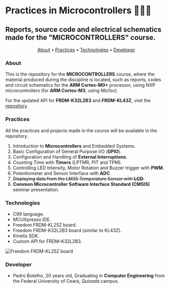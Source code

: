 # Practices in Microcontrollers 🤖👨‍💻
## Reports, source code and electrical schematics made for the "MICROCONTROLLERS" course.

<p align="center">
 <a href="#about">About</a> •
 <a href="#practices">Practices</a> •
 <a href="#technologies">Technologies</a> •
 <a href="#developer">Developer</a>
</p>


### About

This is the repository for the <b>MICROCONTROLLERS</b> course, where the material produced during the discipline is located, such as reports, codes and circuit schematics for the **ARM Cortex-M0+** processor, using NXP microcontrollers (for **ARM Cortex-M3**, using Micfoc).

For the updated API for **FRDM-K32L2B3** and **FRDM-KL43Z**, visit the <a href="https://github.com/pedrobotelho15/Drivers_API_K32_KL43">repository</a>.

### Practices

All the practices and projects made in the course will be available in the repository.

1) Introduction to **Microcontrollers** and Embedded Systems.
2) Basic Configuration of General Purpose I/O (**GPIO**).
3) Configuration and Handling of **External Interruptions**.
4) Counting Time with **Timers** (LPTMR, PIT and TPM).
5) Controlling LED Intensity, Motor Rotation and Buzzer trigger with **PWM**.
6) Potentiometer and Sensor Interface with **ADC**.
7) ~~Displaying data from the LM35 Temperature Sensor with **LCD**.~~
8) **Common Microcontroller Software Interface Standard (CMSIS)** seminar presentation.

### Technologies

- C99 language.
- MCUXpresso IDE.
- Freedom FRDM-KL25Z board.
- Freedom FRDM-K32L2B3 board (similar to KL43Z).
- Kinetis SDK.
- Custom API for FRDM-K32L2B3.

![Freedom FRDM-KL25Z board](https://www.nxp.com/assets/images/en/dev-board-image/FRDM-KL25Z_BD.jpg)

### Developer

- Pedro Botelho, 20 years old, Graduating in **Computer Engineering** from the Federal University of Ceará, *Quixadá* campus.
